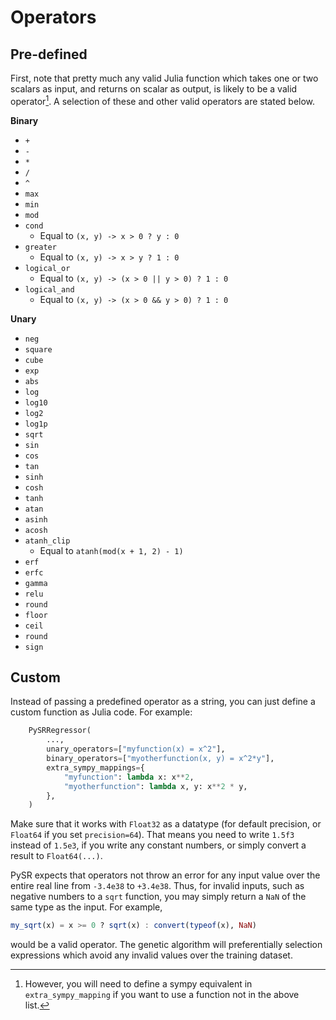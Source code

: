 # Operators

## Pre-defined

First, note that pretty much any valid Julia function which
takes one or two scalars as input, and returns on scalar as output,
is likely to be a valid operator[^1].
A selection of these and other valid operators are stated below.

**Binary**

- `+`
- `-`
- `*`
- `/`
- `^`
- `max`
- `min`
- `mod`
- `cond`
    - Equal to `(x, y) -> x > 0 ? y : 0`
- `greater`
    - Equal to `(x, y) -> x > y ? 1 : 0`
- `logical_or`
    - Equal to `(x, y) -> (x > 0 || y > 0) ? 1 : 0`
- `logical_and`
    - Equal to `(x, y) -> (x > 0 && y > 0) ? 1 : 0`

**Unary**

- `neg`
- `square`
- `cube`
- `exp`
- `abs`
- `log`
- `log10`
- `log2`
- `log1p`
- `sqrt`
- `sin`
- `cos`
- `tan`
- `sinh`
- `cosh`
- `tanh`
- `atan`
- `asinh`
- `acosh`
- `atanh_clip`
    - Equal to `atanh(mod(x + 1, 2) - 1)`
- `erf`
- `erfc`
- `gamma`
- `relu`
- `round`
- `floor`
- `ceil`
- `round`
- `sign`

## Custom

Instead of passing a predefined operator as a string,
you can just define a custom function as Julia code. For example:

```python
    PySRRegressor(
        ...,
        unary_operators=["myfunction(x) = x^2"],
        binary_operators=["myotherfunction(x, y) = x^2*y"],
        extra_sympy_mappings={
            "myfunction": lambda x: x**2,
            "myotherfunction": lambda x, y: x**2 * y,
        },
    )
```


Make sure that it works with
`Float32` as a datatype (for default precision, or `Float64` if you set `precision=64`). That means you need to write `1.5f3`
instead of `1.5e3`, if you write any constant numbers, or simply convert a result to `Float64(...)`.

PySR expects that operators not throw an error for any input value over the entire real line from `-3.4e38` to `+3.4e38`.
Thus, for invalid inputs, such as negative numbers to a `sqrt` function, you may simply return a `NaN` of the same type as the input. For example,

```julia
my_sqrt(x) = x >= 0 ? sqrt(x) : convert(typeof(x), NaN)
```

would be a valid operator. The genetic algorithm
will preferentially selection expressions which avoid
any invalid values over the training dataset.


<!-- Footnote for 1: -->
<!-- (Will say "However, you may need to define a `extra_sympy_mapping`":) -->

[^1]: However, you will need to define a sympy equivalent in `extra_sympy_mapping` if you want to use a function not in the above list.

